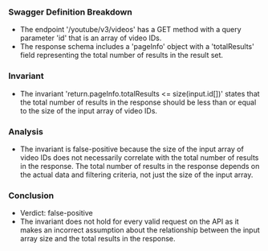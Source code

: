 ### Swagger Definition Breakdown
- The endpoint '/youtube/v3/videos' has a GET method with a query parameter 'id' that is an array of video IDs.
- The response schema includes a 'pageInfo' object with a 'totalResults' field representing the total number of results in the result set.

### Invariant
- The invariant 'return.pageInfo.totalResults <= size(input.id[])' states that the total number of results in the response should be less than or equal to the size of the input array of video IDs.

### Analysis
- The invariant is false-positive because the size of the input array of video IDs does not necessarily correlate with the total number of results in the response. The total number of results in the response depends on the actual data and filtering criteria, not just the size of the input array.

### Conclusion
- Verdict: false-positive
- The invariant does not hold for every valid request on the API as it makes an incorrect assumption about the relationship between the input array size and the total results in the response.
